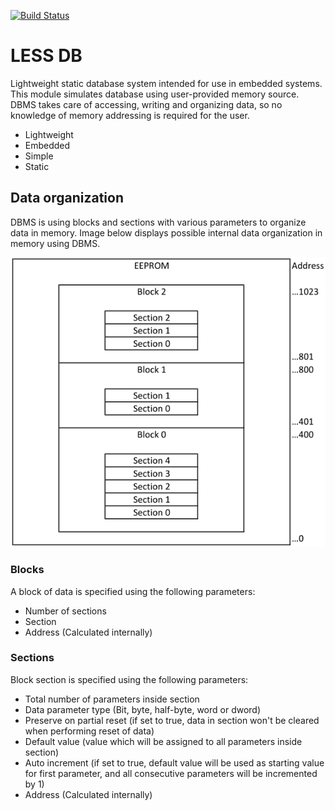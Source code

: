 [![Build Status](https://github.com/paradajz/LESS-DB/workflows/Build+Test/badge.svg?branch=master)](https://github.com/paradajz/LESS-DB/actions)

# LESS DB

Lightweight static database system intended for use in embedded systems. This module simulates database using user-provided memory source. DBMS takes care of accessing, writing and organizing data, so no knowledge of memory addressing is required for the user.

* Lightweight
* Embedded
* Simple
* Static

## Data organization

DBMS is using blocks and sections with various parameters to organize data in memory. Image
below displays possible internal data organization in memory using DBMS.

![](https://raw.githubusercontent.com/paradajz/AVR-DB/master/img/memory.png)

### Blocks

A block of data is specified using the following parameters:

- Number of sections
- Section
- Address (Calculated internally)

### Sections

Block section is specified using the following parameters:

- Total number of parameters inside section
- Data parameter type (Bit, byte, half-byte, word or dword)
- Preserve on partial reset (if set to true, data in section won't be cleared when performing reset of data)
- Default value (value which will be assigned to all parameters inside section)
- Auto increment (if set to true, default value will be used as starting value for first parameter, and all consecutive parameters will be incremented by 1)
- Address (Calculated internally)